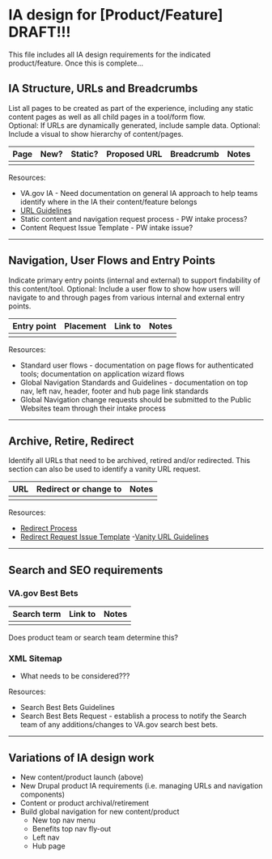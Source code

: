 # IA design for [Product/Feature] DRAFT!!!

This file includes all IA design requirements for the indicated product/feature.  Once this is complete...

## <a name="ia"></a>IA Structure, URLs and Breadcrumbs <br>

List all pages to be created as part of the experience, including any static content pages as well as all child pages in a tool/form flow.  
Optional: If URLs are dynamically generated, include sample data.
Optional: Include a visual to show hierarchy of content/pages.

**Page** | **New?** | **Static?** | **Proposed URL** | **Breadcrumb** | **Notes**
--- | --- | --- | --- | --- | ---
 | | | | | 

Resources:
- VA.gov IA  - Need documentation on general IA approach to help teams identify where in the IA their content/feature belongs
- [URL Guidelines](https://github.com/department-of-veterans-affairs/va.gov-team/blob/master/platform/information-architecture/url-guidelines.md)
- Static content and navigation request process - PW intake process?
- Content Request Issue Template - PW intake issue?

<hr>

## <a name="nav"></a>Navigation, User Flows and Entry Points <br>

Indicate primary entry points (internal and external) to support findability of this content/tool. 
Optional: Include a user flow to show how users will navigate to and through pages from various internal and external entry points. 


**Entry point** | **Placement** | **Link to** | **Notes**
--- | --- | --- | ---
   |   |   |  | 


Resources:
- Standard user flows - documentation on page flows for authenticated tools; documentation on application wizard flows
- Global Navigation Standards and Guidelines - documentation on top nav, left nav, header, footer and hub page link standards
- Global Navigation change requests should be submitted to the Public Websites team through their intake process



<hr>

## <a name="redirects"></a>Archive, Retire, Redirect<br>

Identify all URLs that need to be archived, retired and/or redirected. This section can also be used to identify a vanity URL request. 

**URL** | **Redirect or change to** | **Notes** 
--- | --- | ---
 | | 

Resources:
- [Redirect Process](https://github.com/department-of-veterans-affairs/va.gov-team/blob/master/platform/information-architecture/request-redirect.md)
- [Redirect Request Issue Template](https://github.com/department-of-veterans-affairs/va.gov-team/issues/new?assignees=mnorthuis&labels=vsp-product-support%2C+ia&template=redirect-request.md&title=Redirect+Request) 
-[Vanity URL Guidelines](https://github.com/department-of-veterans-affairs/va.gov-team/blob/master/platform/information-architecture/vanity-url-guidelines.md)


<hr>

## <a name="search"></a>Search and SEO requirements <br>

### VA.gov Best Bets

**Search term** | **Link to** | **Notes**
--- | --- | ---
 | | |
 
Does product team or search team determine this?


### XML Sitemap 
- What needs to be considered???


Resources:
- Search Best Bets Guidelines
- Search Best Bets Request - establish a process to notify the Search team of any additions/changes to VA.gov search best bets.

<hr>

## Variations of IA design work

- New content/product launch (above)
- New Drupal product IA requirements (i.e. managing URLs and navigation components)
- Content or product archival/retirement
- Build global navigation for new content/product
  - New top nav menu 
  - Benefits top nav fly-out
  - Left nav
  - Hub page


